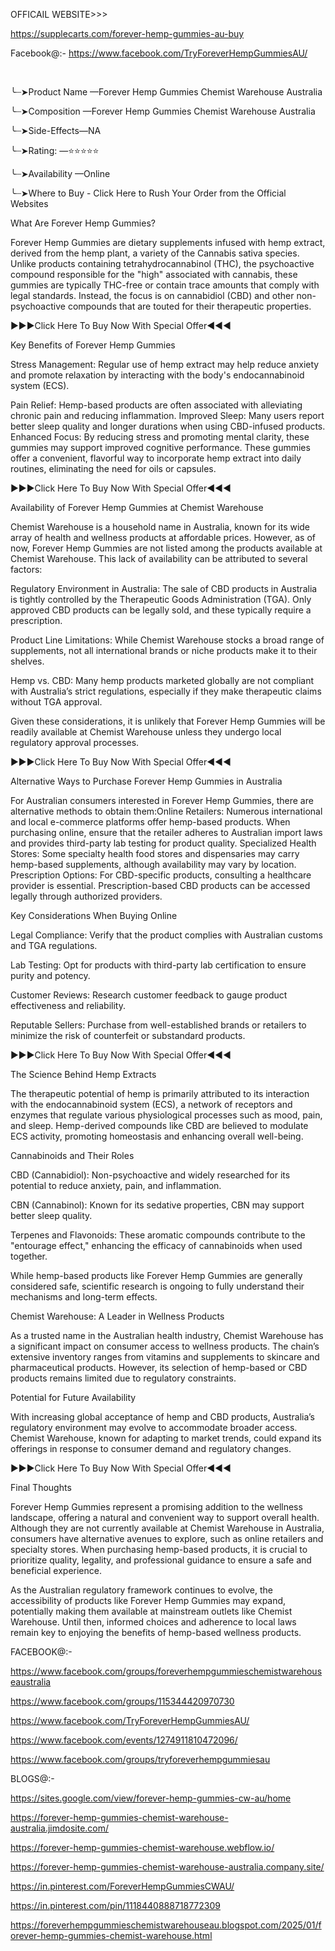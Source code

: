OFFICAIL WEBSITE>>> 

https://supplecarts.com/forever-hemp-gummies-au-buy  



Facebook@:-
https://www.facebook.com/TryForeverHempGummiesAU/ 


​
 

╰┈➤Product Name —Forever Hemp Gummies Chemist Warehouse Australia
 
 

╰┈➤Composition —Forever Hemp Gummies Chemist Warehouse Australia
 
 

╰┈➤Side-Effects—NA

╰┈➤Rating: —⭐⭐⭐⭐⭐

╰┈➤Availability —Online

╰┈➤Where to Buy - Click Here to Rush Your Order from the Official Websites


 


 

What Are Forever Hemp Gummies?

Forever Hemp Gummies are dietary supplements infused with hemp extract, derived from the hemp plant, a variety of the Cannabis sativa species. Unlike products containing tetrahydrocannabinol (THC), the psychoactive compound responsible for the "high" associated with cannabis, these gummies are typically THC-free or contain trace amounts that comply with legal standards. Instead, the focus is on cannabidiol (CBD) and other non-psychoactive compounds that are touted for their therapeutic properties.


 

►►►Click Here To Buy Now With Special Offer◄◄◄


 

Key Benefits of Forever Hemp Gummies

Stress Management: Regular use of hemp extract may help reduce anxiety and promote relaxation by interacting with the body's endocannabinoid system (ECS).
 

Pain Relief: Hemp-based products are often associated with alleviating chronic pain and reducing inflammation. Improved Sleep: Many users report better sleep quality and longer durations when using CBD-infused products. Enhanced Focus: By reducing stress and promoting mental clarity, these gummies may support improved cognitive performance. These gummies offer a convenient, flavorful way to incorporate hemp extract into daily routines, eliminating the need for oils or capsules.


 

►►►Click Here To Buy Now With Special Offer◄◄◄


 

Availability of Forever Hemp Gummies at Chemist Warehouse

Chemist Warehouse is a household name in Australia, known for its wide array of health and wellness products at affordable prices. However, as of now, Forever Hemp Gummies are not listed among the products available at Chemist Warehouse. This lack of availability can be attributed to several factors:


 

Regulatory Environment in Australia: The sale of CBD products in Australia is tightly controlled by the Therapeutic Goods Administration (TGA). Only approved CBD products can be legally sold, and these typically require a prescription.



Product Line Limitations: While Chemist Warehouse stocks a broad range of supplements, not all international brands or niche products make it to their shelves.



Hemp vs. CBD: Many hemp products marketed globally are not compliant with Australia’s strict regulations, especially if they make therapeutic claims without TGA approval.



Given these considerations, it is unlikely that Forever Hemp Gummies will be readily available at Chemist Warehouse unless they undergo local regulatory approval processes.


 

►►►Click Here To Buy Now With Special Offer◄◄◄


 

Alternative Ways to Purchase Forever Hemp Gummies in Australia

For Australian consumers interested in Forever Hemp Gummies, there are alternative methods to obtain them:Online Retailers: Numerous international and local e-commerce platforms offer hemp-based products. When purchasing online, ensure that the retailer adheres to Australian import laws and provides third-party lab testing for product quality. Specialized Health Stores: Some specialty health food stores and dispensaries may carry hemp-based supplements, although availability may vary by location. Prescription Options: For CBD-specific products, consulting a healthcare provider is essential. Prescription-based CBD products can be accessed legally through authorized providers.


 

Key Considerations When Buying Online

Legal Compliance: Verify that the product complies with Australian customs and TGA regulations.

Lab Testing: Opt for products with third-party lab certification to ensure purity and potency.

Customer Reviews: Research customer feedback to gauge product effectiveness and reliability.

Reputable Sellers: Purchase from well-established brands or retailers to minimize the risk of counterfeit or substandard products.


 

►►►Click Here To Buy Now With Special Offer◄◄◄


 

The Science Behind Hemp Extracts

The therapeutic potential of hemp is primarily attributed to its interaction with the endocannabinoid system (ECS), a network of receptors and enzymes that regulate various physiological processes such as mood, pain, and sleep. Hemp-derived compounds like CBD are believed to modulate ECS activity, promoting homeostasis and enhancing overall well-being.



Cannabinoids and Their Roles

CBD (Cannabidiol): Non-psychoactive and widely researched for its potential to reduce anxiety, pain, and inflammation.

CBN (Cannabinol): Known for its sedative properties, CBN may support better sleep quality.

Terpenes and Flavonoids: These aromatic compounds contribute to the "entourage effect," enhancing the efficacy of cannabinoids when used together.

While hemp-based products like Forever Hemp Gummies are generally considered safe, scientific research is ongoing to fully understand their mechanisms and long-term effects.


 

Chemist Warehouse: A Leader in Wellness Products
 

As a trusted name in the Australian health industry, Chemist Warehouse has a significant impact on consumer access to wellness products. The chain’s extensive inventory ranges from vitamins and supplements to skincare and pharmaceutical products. However, its selection of hemp-based or CBD products remains limited due to regulatory constraints.


 

Potential for Future Availability

With increasing global acceptance of hemp and CBD products, Australia’s regulatory environment may evolve to accommodate broader access. Chemist Warehouse, known for adapting to market trends, could expand its offerings in response to consumer demand and regulatory changes.


 

►►►Click Here To Buy Now With Special Offer◄◄◄


 

Final Thoughts

Forever Hemp Gummies represent a promising addition to the wellness landscape, offering a natural and convenient way to support overall health. Although they are not currently available at Chemist Warehouse in Australia, consumers have alternative avenues to explore, such as online retailers and specialty stores. When purchasing hemp-based products, it is crucial to prioritize quality, legality, and professional guidance to ensure a safe and beneficial experience.



As the Australian regulatory framework continues to evolve, the accessibility of products like Forever Hemp Gummies may expand, potentially making them available at mainstream outlets like Chemist Warehouse. Until then, informed choices and adherence to local laws remain key to enjoying the benefits of hemp-based wellness products.


 

FACEBOOK@:-

https://www.facebook.com/groups/foreverhempgummieschemistwarehouseaustralia 

https://www.facebook.com/groups/115344420970730 


 

https://www.facebook.com/TryForeverHempGummiesAU/ 

https://www.facebook.com/events/1274911810472096/ 

https://www.facebook.com/groups/tryforeverhempgummiesau 


 

BLOGS@:-

https://sites.google.com/view/forever-hemp-gummies-cw-au/home 

https://forever-hemp-gummies-chemist-warehouse-australia.jimdosite.com/ 

https://forever-hemp-gummies-chemist-warehouse.webflow.io/ 

https://forever-hemp-gummies-chemist-warehouse-australia.company.site/ 

https://in.pinterest.com/ForeverHempGummiesCWAU/ 

https://in.pinterest.com/pin/1118440888718772309 

https://foreverhempgummieschemistwarehouseau.blogspot.com/2025/01/forever-hemp-gummies-chemist-warehouse.html 
